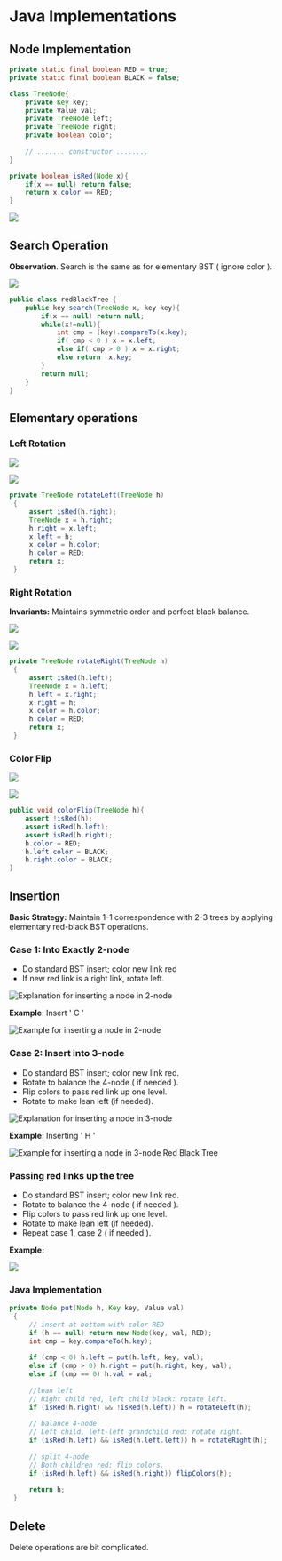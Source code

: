 # Java Implementations

## Node Implementation

```java
private static final boolean RED = true;
private static final boolean BLACK = false;

class TreeNode{
    private Key key;
    private Value val;
    private TreeNode left;
    private TreeNode right;
    private boolean color;
    
    // ....... constructor ........
}

private boolean isRed(Node x){
    if(x == null) return false;
    return x.color == RED;
}
```

![](../../../.gitbook/assets/image%20%2874%29.png)

## Search Operation

**Observation**. Search is the same as for elementary BST \( ignore color \).

![](../../../.gitbook/assets/image%20%2835%29.png)

```java
public class redBlackTree {
    public key search(TreeNode x, key key){
        if(x == null) return null;
        while(x!=null){
            int cmp = (key).compareTo(x.key);
            if( cmp < 0 ) x = x.left;
            else if( cmp > 0 ) x = x.right;
            else return  x.key;
        }
        return null;
    }
}
```

## Elementary operations

### Left Rotation

![](../../../.gitbook/assets/image%20%2879%29.png)

![](../../../.gitbook/assets/image%20%2851%29.png)

```java
private TreeNode rotateLeft(TreeNode h)
 {
     assert isRed(h.right);
     TreeNode x = h.right;
     h.right = x.left;
     x.left = h;
     x.color = h.color;
     h.color = RED;
     return x;
 }
```

### Right Rotation

**Invariants:** Maintains symmetric order and perfect black balance.

![](../../../.gitbook/assets/image%20%2881%29.png)

![](../../../.gitbook/assets/image%20%2854%29.png)

```java
private TreeNode rotateRight(TreeNode h)
 {
     assert isRed(h.left);
     TreeNode x = h.left;
     h.left = x.right;
     x.right = h;
     x.color = h.color;
     h.color = RED;
     return x;
 }
```

### Color Flip

![](../../../.gitbook/assets/image%20%2878%29.png)

![](../../../.gitbook/assets/image%20%2856%29.png)

```java
public void colorFlip(TreeNode h){
    assert !isRed(h);
    assert isRed(h.left);
    assert isRed(h.right);
    h.color = RED;
    h.left.color = BLACK;
    h.right.color = BLACK;
}
```

## Insertion

**Basic Strategy:** Maintain 1-1 correspondence with 2-3 trees by applying elementary red-black BST operations.

### Case 1: Into Exactly 2-node

* Do standard BST insert; color new link red
* If new red link is a right link, rotate left.

![Explanation for inserting a node in 2-node](../../../.gitbook/assets/image%20%2838%29.png)

**Example**: Insert ' C ' 

![Example for inserting a node in 2-node](../../../.gitbook/assets/image%20%2846%29.png)

### Case 2: Insert into 3-node

* Do standard BST insert; color new link red.
* Rotate to balance the 4-node \( if needed \).
* Flip colors to pass red link up one level.
* Rotate to make lean left \(if needed\).

![Explanation for inserting a node in 3-node](../../../.gitbook/assets/image%20%2864%29.png)

**Example**: Inserting ' H '

![Example for inserting a node in 3-node Red Black Tree](../../../.gitbook/assets/image%20%2855%29.png)

### Passing red links up the tree

* Do standard BST insert; color new link red.
* Rotate to balance the 4-node \( if needed \).
* Flip colors to pass red link up one level.
* Rotate to make lean left \(if needed\).
* Repeat case 1, case 2 \( if needed \).

**Example:**

![](../../../.gitbook/assets/image%20%2836%29.png)

### Java Implementation

```java
private Node put(Node h, Key key, Value val)
 {
     // insert at bottom with color RED
     if (h == null) return new Node(key, val, RED);
     int cmp = key.compareTo(h.key);
     
     if (cmp < 0) h.left = put(h.left, key, val);
     else if (cmp > 0) h.right = put(h.right, key, val);
     else if (cmp == 0) h.val = val;
     
     //lean left
     // Right child red, left child black: rotate left.
     if (isRed(h.right) && !isRed(h.left)) h = rotateLeft(h);
     
     // balance 4-node
     // Left child, left-left grandchild red: rotate right.
     if (isRed(h.left) && isRed(h.left.left)) h = rotateRight(h);
     
     // split 4-node
     // Both children red: flip colors.
     if (isRed(h.left) && isRed(h.right)) flipColors(h);
    
     return h;
 }

```

## Delete

Delete operations are bit complicated.

